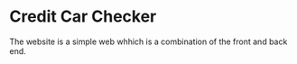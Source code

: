 # Credit Car Checker

The website is a simple web whhich is a combination of the front and back end. 
